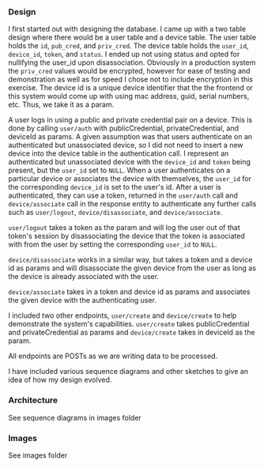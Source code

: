 ### Design

I first started out with designing the database. I came up with a two table design where there would be a user table and a device table.
The user table holds the `id`, `pub_cred`, and `priv_cred`. 
The device table holds the `user_id`, `device_id`, `token`, and `status`.
I ended up not using status and opted for nullifying the user_id upon disassociation.
Obviously in a production system the `priv_cred` values would be encrypted, however for ease of testing and demonstration as well as for speed I chose not to include encryption in this exercise.
The device id is a unique device identifier that the the frontend or this system would come up with using mac address, guid, serial numbers, etc. Thus, we take it as a param.  

A user logs in using a public and private credential pair on a device. This is done by calling `user/auth` with publicCredential, privateCredential, and deviceId as params.
A given assumption was that users authenticate on an authenticated but unassociated device, so I did not need to insert a new device into the device table in the authentication call.
I represent an authenticated but unassociated device with the `device_id` and `token` being present, but the `user_id` set to `NULL`.
When a user authenticates on a particular device or associates the device with themselves, the `user_id` for the corresponding `device_id` is set to the user's id.
After a user is authenticated, they can use a token, returned in the `user/auth` call and `device/associate` call in the response entity to authenticate any further calls such as `user/logout`, `device/disassociate`, and `device/associate`.

`user/logout` takes a token as the param and will log the user out of that token's session by disassociating the device that the token is associated with from the user by setting the corresponding `user_id` to `NULL`.

`device/disassociate` works in a similar way, but takes a token and a device id as params and will disassociate the given device from the user as long as the device is already associated with the user.

`device/associate` takes in a token and device id as params and associates the given device with the authenticating user.

I included two other endpoints, `user/create` and `device/create` to help demonstrate the system's capabilities.
`user/create` takes publicCredential and privateCredential as params and `device/create` takes in deviceId as the param.

All endpoints are POSTs as we are writing data to be processed.

I have included various sequence diagrams and other sketches to give an idea of how my design evolved.

### Architecture

See sequence diagrams in images folder

### Images
 
See images folder


